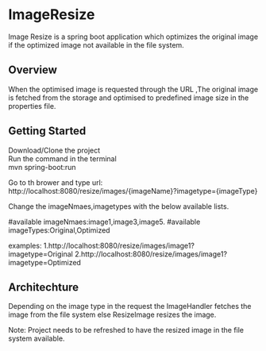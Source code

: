 # ImageResize
Image Resize is a spring boot application which optimizes the original image if the optimized image not available in the file system.

## Overview
When the optimised image is requested through the URL ,The original image is fetched from the storage and optimised to predefined image size in the properties file.

## Getting Started

Download/Clone the project  
Run the command in the terminal   
mvn spring-boot:run  

Go to th brower and type url: http://localhost:8080/resize/images/{imageName}?imagetype={imageType}  

Change the imageNmaes,imagetypes with the below available lists.

#available imageNmaes:image1,image3,image5.
#available imageTypes:Original,Optimized

examples: 
1.http://localhost:8080/resize/images/image1?imagetype=Original
2.http://localhost:8080/resize/images/image1?imagetype=Optimized


## Architechture
Depending on the image type in the request the ImageHandler fetches the image from the file system else ResizeImage resizes 
the image. 

Note: Project needs to be refreshed to have the resized image in the file system available.
